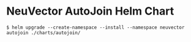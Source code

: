 # NeuVector AutoJoin Helm Chart


```console
$ helm upgrade --create-namespace --install --namespace neuvector autojoin ./charts/autojoin/
```

